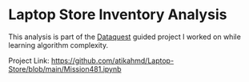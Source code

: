 # Laptop Store Inventory Analysis
 
This analysis is part of the [Dataquest](https://www.dataquest.io/) guided project I worked on while learning algorithm complexity.
 
Project Link: https://github.com/atikahmd/Laptop-Store/blob/main/Mission481.ipynb
